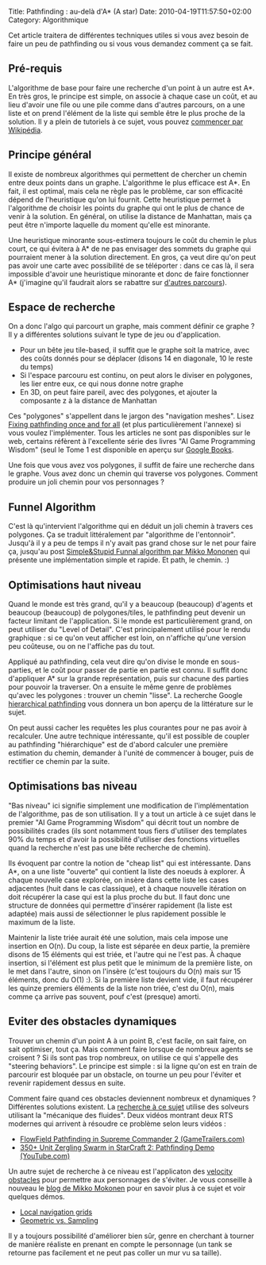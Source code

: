 Title: Pathfinding : au-delà d'A* (A star)
Date: 2010-04-19T11:57:50+02:00
Category: Algorithmique

Cet article traitera de différentes techniques utiles si vous avez besoin de faire un peu de pathfinding ou si vous vous demandez comment ça se fait.

## Pré-requis

L'algorithme de base pour faire une recherche d'un point à un autre est A\*. En très gros, le principe est simple, on associe à chaque case un coût, et au lieu d'avoir une file ou une pile comme dans d'autres parcours, on a une liste et on prend l'élément de la liste qui semble être le plus proche de la solution. Il y a plein de tutoriels à ce sujet, vous pouvez [commencer par Wikipédia](http://fr.wikipedia.org/wiki/Algorithme_A*).

## Principe général

Il existe de nombreux algorithmes qui permettent de chercher un chemin entre deux points dans un graphe. L'algorithme le plus efficace est A\*. En fait, il est optimal, mais cela ne règle pas le problème, car
 son efficacité dépend de l'heuristique qu'on lui fournit. Cette heuristique permet à l'algorithme de choisir les points du graphe qui ont le plus de chance de venir à la solution. En général, on utilise la
distance de Manhattan, mais ça peut être n'importe laquelle du moment qu'elle est minorante.

Une heuristique minorante sous-estimera toujours le coût du chemin le plus court, ce qui évitera à A\* de ne pas envisager des sommets du graphe qui pourraient mener à la solution directement. En gros, ça veut dire qu'on peut pas avoir une carte avec possibilité de se téléporter : dans ce cas là, il sera impossible d'avoir une heuristique minorante et donc de faire fonctionner A\* (j'imagine qu'il faudrait alors se rabattre sur [d'autres parcours](http://zestedesavoir.com/tutoriels/329/algorithmique-pour-lapprenti-programmeur/401/quelques-autres-structures-de-donnees-courantes/2026/arbres/)).


## Espace de recherche

On a donc l'algo qui parcourt un graphe, mais comment définir ce graphe ? Il y a différentes solutions suivant le type de jeu ou d'application.

  * Pour un bête jeu tile-based, il suffit que le graphe soit la matrice, avec des coûts donnés pour se déplacer (disons 14 en diagonale, 10 le reste du temps)
  * Si l'espace parcouru est continu, on peut alors le diviser en polygones, les lier entre eux, ce qui nous donne notre graphe
  * En 3D, on peut faire pareil, avec des polygones, et ajouter la composante z à la distance de Manhattan

Ces "polygones" s'appellent dans le jargon des "navigation meshes". Lisez [Fixing pathfinding once and for all](http://www.ai-blog.net/archives/000152.html) (et plus particulièrement l'annexe) si vous voulez l'implémenter. Tous les articles ne sont pas disponibles sur le web, certains réfèrent à l'excellente série des livres "AI Game Programming Wisdom" (seul le Tome 1 est disponible en aperçu sur [Google Books](http://books.google.com/books?id=dHXSvj_M__sC&amp;printsec=frontcover&amp;dq=ai+game+programming+wisdom&amp;hl=fr&amp;cd=1#v=onepage&amp;q&amp;f=false).

Une fois que vous avez vos polygones, il suffit de faire une recherche dans le graphe. Vous avez donc un chemin qui traverse vos polygones. Comment produire un joli chemin pour vos personnages ?

## Funnel Algorithm

C'est là qu'intervient l'algorithme qui en déduit un joli chemin à travers ces polygones. Ça se traduit littéralement par "algorithme de l'entonnoir". Jusqu'à il y a peu de temps il n'y avait pas grand chose sur le net pour faire ça, jusqu'au post [Simple&Stupid Funnal algorithm par Mikko Mononen](http://digestingduck.blogspot.com/2010/03/simple-stupid-funnel-algorithm.html) qui présente une implémentation simple et rapide. Et path, le chemin. :)

## Optimisations haut niveau

Quand le monde est très grand, qu'il y a beaucoup (beaucoup) d'agents et beaucoup (beaucoup) de polygones/tiles, le pathfinding peut devenir un facteur limitant de l'application. Si le monde est particulièrement grand, on peut utiliser du "Level of Detail". C'est principalement utilisé pour le rendu graphique : si ce qu'on veut afficher est loin, on n'affiche qu'une version peu coûteuse, ou on ne l'affiche pas du tout.

Appliqué au pathfinding, cela veut dire qu'on divise le monde en sous-parties, et le coût pour passer de partie en partie est connu. Il suffit donc d'appliquer A\* sur la grande représentation, puis sur chacune des parties pour pouvoir la traverser. On a ensuite le même genre de problèmes qu'avec les polygones : trouver un chemin "lisse". La recherche Google [hierarchical pathfinding](http://www.google.fr/search?hl=en&amp;q=hierarchical+pathfinding) vous donnera un bon aperçu de la littérature sur le sujet.

On peut aussi cacher les requêtes les plus courantes pour ne pas avoir à recalculer. Une autre technique intéressante, qu'il est possible de coupler au pathfinding "hiérarchique" est de d'abord calculer une première estimation du chemin, demander à l'unité de commencer à bouger, puis de rectifier ce chemin par la suite.

## Optimisations bas niveau

"Bas niveau" ici signifie simplement une modification de l'implémentation de l'algorithme, pas de son utilisation. Il y a tout un article à ce sujet dans le premier "AI Game Programming Wisdom" qui décrit tout un nombre de possibilités crades (ils sont notamment tous fiers d'utiliser des templates 90% du temps et d'avoir la possibilité d'utiliser des fonctions virtuelles quand la recherche n'est pas une bête recherche de chemin).

Ils évoquent par contre la notion de "cheap list" qui est intéressante. Dans A\*, on a une liste "ouverte" qui contient la liste des noeuds à explorer. À chaque nouvelle case explorée, on insère dans cette liste les cases adjacentes (huit dans le cas classique), et à chaque nouvelle itération on doit récupérer la case qui est la plus proche du but. Il faut donc une structure de données qui permettre d'insérer rapidement (la liste est adaptée) mais aussi de sélectionner le plus rapidement possible le maximum de la liste.

Maintenir la liste triée aurait été une solution, mais cela impose une insertion en O(n). Du coup, la liste est séparée en deux partie, la première disons de 15 éléments qui est triée, et l'autre qui ne l'est pas. À chaque insertion, si l'élément est plus petit que le minimum de la première liste, on le met dans l'autre, sinon on l'insère (c'est toujours du O(n) mais sur 15 éléments, donc du O(1) :). Si la première liste devient vide, il faut récupérer les quinze premiers éléments de la liste non triée, c'est du O(n), mais comme ça arrive pas souvent, pouf c'est (presque) amorti.

## Eviter des obstacles dynamiques

Trouver un chemin d'un point A à un point B, c'est facile, on sait faire, on sait optimiser, tout ça. Mais comment faire lorsque de nombreux agents se croisent ? Si ils sont pas trop nombreux, on utilise ce qui s'appelle des "steering behaviors". Le principe est simple : si la ligne qu'on est en train de parcourir est bloquée par un obstacle, on tourne un peu pour l'éviter et revenir rapidement dessus en suite.

Comment faire quand ces obstacles deviennent nombreux et dynamiques ? Différentes solutions existent. La <a href="http://grail.cs.washington.edu/projects/crowd-flows/">recherche à ce sujet</a> utilise des solveurs utilisant la "mécanique des fluides". Deux vidéos montrant deux RTS modernes qui arrivent à résoudre ce problème selon leurs vidéos :

  * <a href="http://j.mp/8X2fBA">FlowField Pathfinding in Supreme Commander 2 (GameTrailers.com)</a>
  * <a href="http://j.mp/cvaKSK">350+ Unit Zergling Swarm in StarCraft 2: Pathfinding Demo (YouTube.com)</a>

Un autre sujet de recherche à ce niveau est l'applicaton des [velocity obstacles](http://en.wikipedia.org/wiki/Velocity_obstacle) pour permettre aux personnages de s'éviter. Je vous conseille à nouveau le [blog de Mikko Mokonen](http://digestingduck.blogspot.com/) pour en savoir plus à ce sujet et voir quelques démos.

  * <a href="http://digestingduck.blogspot.com/2010/03/local-navigation-grids.html">Local navigation grids</a>
  * <a href="http://digestingduck.blogspot.com/2010/03/geometric-vs-sampling.html">Geometric vs. Sampling</a>

Il y a toujours possibilité d'améliorer bien sûr, genre en cherchant à tourner de manière réaliste en prenant en compte le personnage (un tank se retourne pas facilement et ne peut pas coller un mur vu sa taille).
